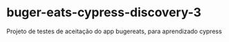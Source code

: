 # buger-eats-cypress-discovery-3
Projeto de testes de aceitação do app bugereats, para aprendizado cypress
